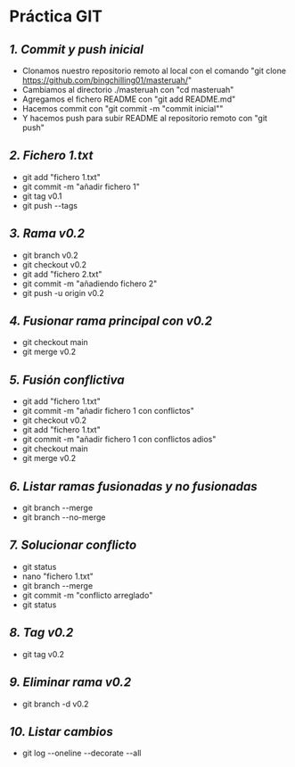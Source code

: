 # Práctica GIT
## _1. Commit y push inicial_
- Clonamos nuestro repositorio remoto al local con el comando "git clone https://github.com/bingchilling01/masteruah/"
- Cambiamos al directorio ./masteruah con "cd masteruah"
- Agregamos el fichero README con "git add README.md" 
- Hacemos commit con "git commit -m "commit inicial""
- Y hacemos push para subir README al repositorio remoto con "git push"
## _2. Fichero 1.txt_
- git add "fichero 1.txt" 
- git commit -m "añadir fichero 1" 
- git tag v0.1 
- git push --tags 
## _3. Rama v0.2_
- git branch v0.2 
- git checkout v0.2 
- git add "fichero 2.txt"
- git commit -m "añadiendo fichero 2"
- git push -u origin v0.2
## _4. Fusionar rama principal con v0.2_
- git checkout main
- git merge v0.2
## _5. Fusión conflictiva_
- git add "fichero 1.txt"
- git commit -m "añadir fichero 1 con conflictos"
- git checkout v0.2
- git add "fichero 1.txt"
- git commit -m "añadir fichero 1 con conflictos adios"
- git checkout main
- git merge v0.2
## _6. Listar ramas fusionadas y no fusionadas_
- git branch --merge
- git branch --no-merge
## _7. Solucionar conflicto_
- git status
- nano "fichero 1.txt"
- git branch --merge
- git commit -m "conflicto arreglado"
- git status
## _8. Tag v0.2_
- git tag v0.2
## _9. Eliminar rama v0.2_
- git branch -d v0.2
## _10. Listar cambios_
- git log --oneline --decorate --all

